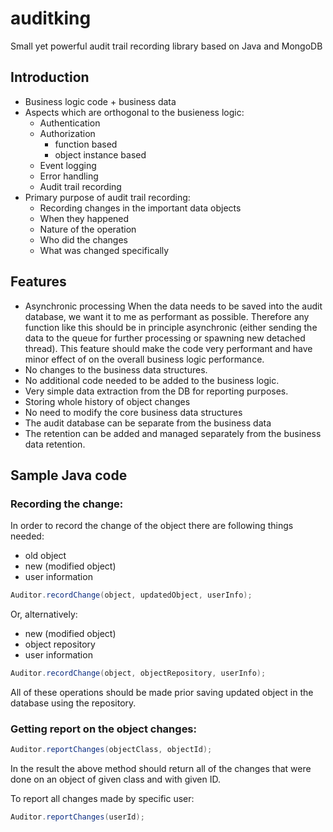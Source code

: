 # auditking
Small yet powerful audit trail recording library based on Java and MongoDB

## Introduction

- Business logic code + business data
- Aspects which are orthogonal to the busieness logic:
  - Authentication
  - Authorization
    - function based
    - object instance based
  - Event logging
  - Error handling
  - Audit trail recording
- Primary purpose of audit trail recording:
  - Recording changes in the important data objects
  - When they happened
  - Nature of the operation
  - Who did the changes
  - What was changed specifically
 
## Features

- Asynchronic processing
  When the data needs to be saved into the audit database, we want it to me as performant as possible. Therefore any function like this should be in principle asynchronic (either sending the data to the queue for further processing or spawning new detached thread). This feature should make the code very performant and have minor effect of on the overall business logic performance.
- No changes to the business data structures.
- No additional code needed to be added to the business logic.
- Very simple data extraction from the DB for reporting purposes.
- Storing whole history of object changes
- No need to modify the core business data structures
- The audit database can be separate from the business data
- The retention can be added and managed separately from the business data retention.

## Sample Java code

### Recording the change:
In order to record the change of the object there are following things needed:
 - old object
 - new (modified object)
 - user information
```Java
Auditor.recordChange(object, updatedObject, userInfo);
```
   
Or, alternatively:
 - new (modified object)
 - object repository
 - user information
```Java
Auditor.recordChange(object, objectRepository, userInfo);
```

All of these operations should be made prior saving updated object in the database using the repository. 

### Getting report on the object changes:

```Java
Auditor.reportChanges(objectClass, objectId);
```
In the result the above method should return all of the changes that were done on an object of given class and with given ID.

To report all changes made by specific user:
```Java
Auditor.reportChanges(userId);
```
